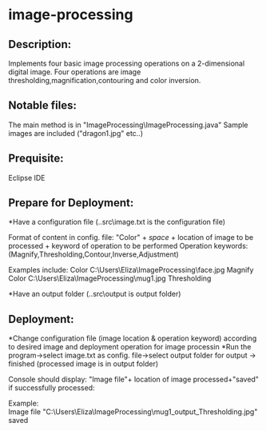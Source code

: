 # image-processing
## Description:
Implements four basic image processing operations on a 2-dimensional digital image.
Four operations are image thresholding,magnification,contouring and color inversion.

## Notable files:
The main method is in "ImageProcessing\ImageProcessing.java"
Sample images are included ("dragon1.jpg" etc..)

## Prequisite:
Eclipse IDE

## Prepare for Deployment:
*Have a configuration file  (..src\image.txt is the configuration file)

  Format of content in config. file: "Color" + *space* + location of image to be processed + keyword of operation to be performed 
  Operation keywords:(Magnify,Thresholding,Contour,Inverse,Adjustment)

  Examples include:
  Color C:\Users\Eliza\ImageProcessing\face.jpg Magnify 
  Color C:\Users\Eliza\ImageProcessing\mug1.jpg Thresholding  
  
*Have an output folder (..src\output is output folder)

## Deployment:
*Change configuration file (image location & operation keyword) according to desired image and deployment operation for image processin
*Run the program->select image.txt as config. file->select output folder for output -> finished (processed image is in output folder) 
  
  Console should display: "Image file"+ location of image processed+"saved"  if successfully processed:
  
  Example:  
  Image file "C:\Users\Eliza\ImageProcessing\mug1_output_Thresholding.jpg" saved
  





